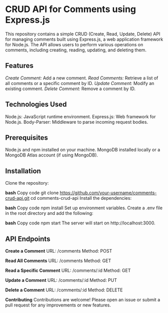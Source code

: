 # CRUD API for Comments using Express.js

This repository contains a simple CRUD (Create, Read, Update, Delete) API for managing comments built using Express.js, a web application framework for Node.js. The API allows users to perform various operations on comments, including creating, reading, updating, and deleting them.

## **Features**
*Create Comment:* Add a new comment.
*Read Comments:* Retrieve a list of all comments or a specific comment by ID.
*Update Comment:* Modify an existing comment.
*Delete Comment:* Remove a comment by ID.


## Technologies Used
Node.js: JavaScript runtime environment.
Express.js: Web framework for Node.js.
Body-Parser: Middleware to parse incoming request bodies.

## Prerequisites
Node.js and npm installed on your machine.
MongoDB installed locally or a MongoDB Atlas account (if using MongoDB).

## Installation
Clone the repository:

**bash**
Copy code
git clone https://github.com/your-username/comments-crud-api.git
cd comments-crud-api
Install the dependencies:

**bash**
Copy code
npm install
Set up environment variables. Create a .env file in the root directory and add the following:

**bash**
Copy code
npm start
The server will start on http://localhost:3000.

## API Endpoints
**Create a Comment**
URL: /comments
Method: POST

**Read All Comments**
URL: /comments
Method: GET

**Read a Specific Comment**
URL: /comments/:id
Method: GET

**Update a Comment**
URL: /comments/:id
Method: PUT

**Delete a Comment**
URL: /comments/:id
Method: DELETE

**Contributing**
Contributions are welcome! Please open an issue or submit a pull request for any improvements or new features.
